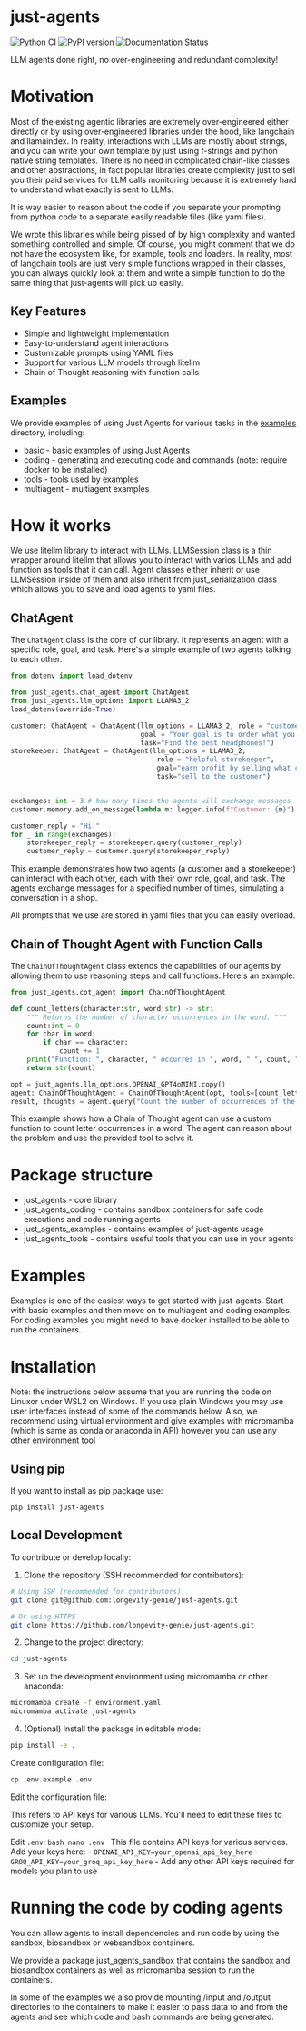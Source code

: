 # just-agents
[![Python CI](https://github.com/longevity-genie/just-agents/actions/workflows/run_tests.yaml/badge.svg)](https://github.com/longevity-genie/just-agents/actions/workflows/run_tests.yaml)
[![PyPI version](https://badge.fury.io/py/just-agents.svg)](https://badge.fury.io/py/just-agents)
[![Documentation Status](https://readthedocs.org/projects/just-agents/badge/?version=latest)](https://just-agents.readthedocs.io/en/latest/?badge=latest)


LLM agents done right, no over-engineering and redundant complexity! 

# Motivation

Most of the existing agentic libraries are extremely over-engineered either directly or by using over-engineered libraries under the hood, like langchain and llamaindex.
In reality, interactions with LLMs are mostly about strings, and you can write your own template by just using f-strings and python native string templates.
There is no need in complicated chain-like classes and other abstractions, in fact popular libraries create complexity just to sell you their paid services for LLM calls monitoring because it is extremely hard to understand what exactly is sent to LLMs.

It is way easier to reason about the code if you separate your prompting from python code to a separate easily readable files (like yaml files).

We wrote this libraries while being pissed of by high complexity and wanted something controlled and simple.
Of course, you might comment that we do not have the ecosystem like, for example, tools and loaders. In reality, most of langchain tools are just very simple functions wrapped in their classes, you can always quickly look at them and write a simple function to do the same thing that just-agents will pick up easily.

## Key Features

- Simple and lightweight implementation
- Easy-to-understand agent interactions
- Customizable prompts using YAML files
- Support for various LLM models through litellm
- Chain of Thought reasoning with function calls

## Examples

We provide examples of using Just Agents for various tasks in the [examples](examples) directory, including:

* basic - basic examples of using Just Agents
* coding - generating and executing code and commands (note: require docker to be installed)
* tools - tools used by examples
* multiagent - multiagent examples

# How it works

We use litellm library to interact with LLMs.
LLMSession class is a thin wrapper around litellm that allows you to interact with varios LLMs and add function as tools that it can call.
Agent classes either inherit or use LLMSession inside of them and also inherit from just_serialization class which allows you to save and load agents to yaml files.


## ChatAgent

The `ChatAgent` class is the core of our library. 
It represents an agent with a specific role, goal, and task. Here's a simple example of two agents talking to each other.

```python
from dotenv import load_dotenv

from just_agents.chat_agent import ChatAgent
from just_agents.llm_options import LLAMA3_2
load_dotenv(override=True)

customer: ChatAgent = ChatAgent(llm_options = LLAMA3_2, role = "customer at a shop",
                                goal = "Your goal is to order what you want, while speaking concisely and clearly",
                                task="Find the best headphones!")
storekeeper: ChatAgent = ChatAgent(llm_options = LLAMA3_2,
                                    role = "helpful storekeeper",
                                    goal="earn profit by selling what customers need",
                                    task="sell to the customer")


exchanges: int = 3 # how many times the agents will exchange messages
customer.memory.add_on_message(lambda m: logger.info(f"Customer: {m}") if m.role == "user" else logger.info(f"Storekeeper: {m}"))

customer_reply = "Hi."
for _ in range(exchanges):
    storekeeper_reply = storekeeper.query(customer_reply)
    customer_reply = customer.query(storekeeper_reply)
```

This example demonstrates how two agents (a customer and a storekeeper) can interact with each other, each with their own role, goal, and task. The agents exchange messages for a specified number of times, simulating a conversation in a shop.

All prompts that we use are stored in yaml files that you can easily overload.

## Chain of Thought Agent with Function Calls

The `ChainOfThoughtAgent` class extends the capabilities of our agents by allowing them to use reasoning steps and call functions. Here's an example:

```python
from just_agents.cot_agent import ChainOfThoughtAgent

def count_letters(character:str, word:str) -> str:
    """ Returns the number of character occurrences in the word. """
    count:int = 0
    for char in word:
        if char == character:
            count += 1
    print("Function: ", character, " occurres in ", word, " ", count, " times.")
    return str(count)

opt = just_agents.llm_options.OPENAI_GPT4oMINI.copy()
agent: ChainOfThoughtAgent = ChainOfThoughtAgent(opt, tools=[count_letters])
result, thoughts = agent.query("Count the number of occurrences of the letter 'L' in the word - 'LOLLAPALOOZA'.")
```

This example shows how a Chain of Thought agent can use a custom function to count letter occurrences in a word. The agent can reason about the problem and use the provided tool to solve it.

# Package structure

* just_agents - core library
* just_agents_coding - contains sandbox containers for safe code executions and code running agents
* just_agents_examples - contains examples of just-agents usage
* just_agents_tools - contains useful tools that you can use in your agents

# Examples

Examples is one of the easiest ways to get started with just-agents.
Start with basic examples and then move on to multiagent and coding examples.
For coding examples you might need to have docker installed to be able to run the containers.


# Installation

Note: the instructions below assume that you are running the code on Linuxor under WSL2 on Windows.
If you use plain Windows you may use user interfaces instead of some of the commands below.
Also, we recommend using virtual environment and give examples with micromamba (which is same as conda or anaconda in API) however you can use any other environment tool

## Using pip
If you want to install as pip package use:
```
pip install just-agents
```

## Local Development

To contribute or develop locally:

1. Clone the repository (SSH recommended for contributors):
```bash
# Using SSH (recommended for contributors)
git clone git@github.com:longevity-genie/just-agents.git

# Or using HTTPS
git clone https://github.com/longevity-genie/just-agents.git
```

2. Change to the project directory:
```bash
cd just-agents
```

3. Set up the development environment using micromamba or other anaconda:
```bash
micromamba create -f environment.yaml
micromamba activate just-agents
```

4. (Optional) Install the package in editable mode:
```bash
pip install -e .
```

Create configuration file:
   ```bash
   cp .env.example .env
   ```

Edit the configuration file:

   This refers to API keys for various LLMs. You'll need to edit these files to customize your setup.

Edit `.env`:
      ```bash
      nano .env
      ```
      This file contains API keys for various services. Add your keys here:
      - `OPENAI_API_KEY=your_openai_api_key_here`
      - `GROQ_API_KEY=your_groq_api_key_here`
      - Add any other API keys required for models you plan to use




# Running the code by coding agents

You can allow agents to install dependencies and run code by using the sandbox, biosandbox or websandbox containers.

We provide a package just_agents_sandbox that contains the sandbox and biosandbox containers as well as micromamba session to run the containers.

In some of the examples we also provide mounting /input and /output directories to the containers to make it easier to pass data to and from the agents and see which code and bash commands are being generated.